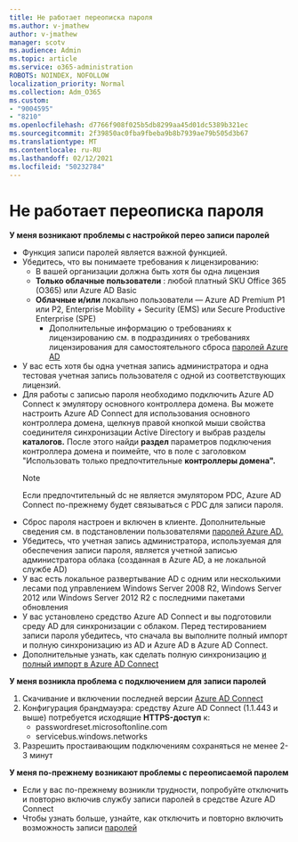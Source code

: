 ```yaml
---
title: Не работает переописка пароля
ms.author: v-jmathew
author: v-jmathew
manager: scotv
ms.audience: Admin
ms.topic: article
ms.service: o365-administration
ROBOTS: NOINDEX, NOFOLLOW
localization_priority: Normal
ms.collection: Adm_O365
ms.custom:
- "9004595"
- "8210"
ms.openlocfilehash: d7766f908f025b5db8299aa45d01dc5389b321ec
ms.sourcegitcommit: 2f39850ac0fba9fbeba9b8b7939ae79b505d3b67
ms.translationtype: MT
ms.contentlocale: ru-RU
ms.lasthandoff: 02/12/2021
ms.locfileid: "50232784"
---
```

# <a name="password-writeback-is-not-working"></a>Не работает переописка пароля

**У меня возникают проблемы с настройкой перео записи паролей**

- Функция записи паролей является важной функцией.
- Убедитесь, что вы понимаете требования к лицензированию:
  - В вашей организации должна быть хотя бы одна лицензия
  - **Только облачные пользователи** : любой платный SKU Office 365 (O365) или Azure AD Basic
  - **Облачные и/или** локально пользователи — Azure AD Premium P1 или P2, Enterprise Mobility + Security (EMS) или Secure Productive Enterprise (SPE)
    - Дополнительные информацию о требованиях к лицензированию см. в подраздиниях о требованиях лицензирования для самостоятельного сброса [паролей Azure AD](https://docs.microsoft.com/azure/active-directory/active-directory-passwords-licensing)
- У вас есть хотя бы одна учетная запись администратора и одна тестовая учетная запись пользователя с одной из соответствующих лицензий.
- Для работы с записью пароля необходимо подключить Azure AD Connect к эмулятору основного контроллера домена. Вы можете настроить Azure AD Connect для использования основного  контроллера домена, щелкнув правой кнопкой мыши свойства соединителя синхронизации Active Directory и выбрав разделы **каталогов.** После этого найди **раздел** параметров подключения контроллера домена и поимейте, что в поле с заголовком "Использовать только предпочтительные **контроллеры домена".**
  > [!NOTE]
  > Если предпочтительный dc не является эмулятором PDC, Azure AD Connect по-прежнему будет связываться с PDC для записи пароля.
- Сброс пароля настроен и включен в клиенте. Дополнительные сведения см. в подстановлении пользователями [паролей Azure AD.](https://docs.microsoft.com/azure/active-directory/active-directory-passwords-getting-started)
- Убедитесь, что учетная запись администратора, используемая для обеспечения записи пароля, является учетной записью администратора облака (созданная в Azure AD, а не локальной службе AD)
- У вас есть локальное развертывание AD с одним или несколькими лесами под управлением Windows Server 2008 R2, Windows Server 2012 или Windows Server 2012 R2 с последними пакетами обновления
- У вас установлено средство Azure AD Connect и вы подготовили среду AD для синхронизации с облаком. Перед тестированием записи пароля убедитесь, что сначала вы выполните полный импорт и полную синхронизацию из AD и Azure AD в Azure AD Connect.
- Дополнительные узнать, как сделать полную синхронизацию [и полный импорт в Azure AD Connect](https://docs.microsoft.com/azure/active-directory/connect/active-directory-aadconnectsync-operations)

**У меня возникла проблема с подключением для записи паролей**

1. Скачивание и включении последней версии [Azure AD Connect](https://www.microsoft.com/download/details.aspx?id=47594)
2. Конфигурация брандмауэра: средству Azure AD Connect (1.1.443 и выше) потребуется исходящие **HTTPS-доступ** к:
    - passwordreset.microsoftonline.com
    - servicebus.windows.networks
3. Разрешить простаивающим подключениям сохраняться не менее 2-3 минут

**У меня по-прежнему возникают проблемы с переописаемой паролем**

- Если у вас по-прежнему возникли трудности, попробуйте отключить и повторно включив службу записи паролей в средстве Azure AD Connect
- Чтобы узнать больше, узнайте, как отключить и повторно включить возможность записи [паролей](https://docs.microsoft.com/azure/active-directory/active-directory-passwords-troubleshoot)
